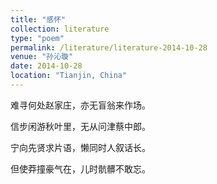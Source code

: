 ```yaml
---
title: "感怀"
collection: literature
type: "poem"
permalink: /literature/literature-2014-10-28
venue: "孙沁璇"
date: 2014-10-28
location: "Tianjin, China"
---
```


难寻何处赵家庄，亦无盲翁来作场。

信步闲游秋叶里，无从问津蔡中郎。

宁向先贤求片语，懒同时人叙话长。

但使莽撞豪气在，儿时骯髒不敢忘。